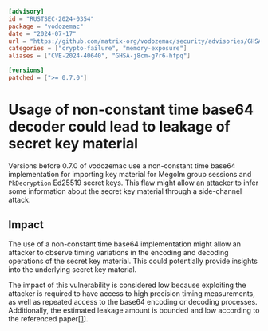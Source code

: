```toml
[advisory]
id = "RUSTSEC-2024-0354"
package = "vodozemac"
date = "2024-07-17"
url = "https://github.com/matrix-org/vodozemac/security/advisories/GHSA-j8cm-g7r6-hfpq"
categories = ["crypto-failure", "memory-exposure"]
aliases = ["CVE-2024-40640", "GHSA-j8cm-g7r6-hfpq"]

[versions]
patched = [">= 0.7.0"]
```

#  Usage of non-constant time base64 decoder could lead to leakage of secret key material 

Versions before 0.7.0 of vodozemac use a non-constant time base64 implementation
for importing key material for Megolm group sessions and `PkDecryption` Ed25519
secret keys. This flaw might allow an attacker to infer some information about
the secret key material through a side-channel attack.

## Impact

The use of a non-constant time base64 implementation might allow an attacker to
observe timing variations in the encoding and decoding operations of the secret
key material. This could potentially provide insights into the underlying secret
key material.

The impact of this vulnerability is considered low because exploiting the
attacker is required to have access to high precision timing measurements, as
well as repeated access to the base64 encoding or decoding processes.
Additionally, the estimated leakage amount is bounded and low according to the
referenced paper[[1]].

[1]: https://arxiv.org/abs/2108.04600
